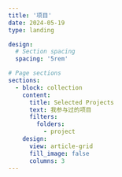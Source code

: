 ```yaml
---
title: '项目'
date: 2024-05-19
type: landing

design:
  # Section spacing
  spacing: '5rem'

# Page sections
sections:
  - block: collection
    content:
      title: Selected Projects
      text: 我参与过的项目
      filters:
        folders:
          - project
    design:
      view: article-grid
      fill_image: false
      columns: 3
---
```

